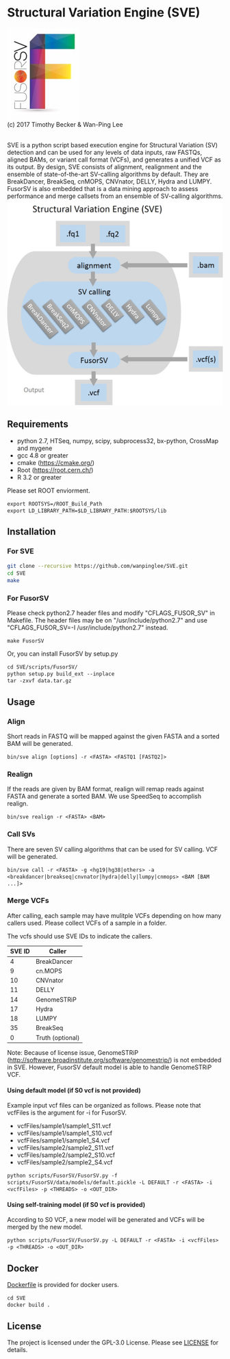 # Structural Variation Engine (SVE)

![Alt text](fusorSVlogo.jpg?raw=true "Logo")<br>
(c) 2017 Timothy Becker & Wan-Ping Lee<br><br>

SVE is a python script based execution engine for Structural Variation (SV) detection and can be used for any levels of data inputs, raw FASTQs, aligned BAMs, or variant call format (VCFs), and generates a unified VCF as its output.
By design, SVE consists of alignment, realignment and the ensemble of state-of-the-art SV-calling algorithms by default. 
They are BreakDancer, BreakSeq, cnMOPS, CNVnator, DELLY, Hydra and LUMPY.
FusorSV is also embedded that is a data mining approach to assess performance and merge callsets from an ensemble of SV-calling algorithms.
![Alt text](overview.jpg?raw=true "SVE")

## Requirements
* python 2.7, HTSeq, numpy, scipy, subprocess32, bx-python, CrossMap and mygene
* gcc 4.8 or greater
* cmake (https://cmake.org/)
* Root (https://root.cern.ch/)
* R 3.2 or greater
	
Please set ROOT enviorment.
```
export ROOTSYS=/ROOT_Build_Path
export LD_LIBRARY_PATH=$LD_LIBRARY_PATH:$ROOTSYS/lib
```

## Installation
### For SVE

```bash
git clone --recursive https://github.com/wanpinglee/SVE.git
cd SVE
make
```
### For FusorSV
Please check python2.7 header files and modify "CFLAGS_FUSOR_SV" in Makefile.
The header files may be on "/usr/include/python2.7" and use "CFLAGS_FUSOR_SV=-I /usr/include/python2.7" instead.
```
make FusorSV
```
Or, you can install FusorSV by setup.py
```
cd SVE/scripts/FusorSV/
python setup.py build_ext --inplace
tar -zxvf data.tar.gz
```

## Usage
### Align
Short reads in FASTQ will be mapped against the given FASTA and a sorted BAM will be generated.
```
bin/sve align [options] -r <FASTA> <FASTQ1 [FASTQ2]>
```
### Realign
If the reads are given by BAM format, realign will remap reads against FASTA and generate a sorted BAM.
We use SpeedSeq to accomplish realign.
```
bin/sve realign -r <FASTA> <BAM>
```
### Call SVs
There are seven SV calling algorithms that can be used for SV calling. VCF will be generated.
```
bin/sve call -r <FASTA> -g <hg19|hg38|others> -a <breakdancer|breakseq|cnvnator|hydra|delly|lumpy|cnmops> <BAM [BAM ...]>
```

### Merge VCFs
After calling, each sample may have mulitple VCFs depending on how many callers used.
Please collect VCFs of a sample in a folder.

The vcfs should use SVE IDs to indicate the callers.

SVE ID | Caller
--- | ---
4 | BreakDancer
9 | cn.MOPS
10 | CNVnator
11 | DELLY
14 | GenomeSTRiP
17 | Hydra
18 | LUMPY
35 | BreakSeq
0 | Truth (optional)

Note: Because of license issue, GenomeSTRiP (http://software.broadinstitute.org/software/genomestrip/) is not embedded in SVE. However, FusorSV default model is able to handle GenomeSTRiP VCF.

#### Using default model (if S0 vcf is not provided)
Example input vcf files can be organized as follows. Please note that vcfFiles is the argument for -i for FusorSV.
* vcfFiles/sample1/sample1_S11.vcf
* vcfFiles/sample1/sample1_S10.vcf
* vcfFiles/sample1/sample1_S4.vcf
* vcfFiles/sample2/sample2_S11.vcf
* vcfFiles/sample2/sample2_S10.vcf
* vcfFiles/sample2/sample2_S4.vcf

```
python scripts/FusorSV/FusorSV.py -f scripts/FusorSV/data/models/default.pickle -L DEFAULT -r <FASTA> -i <vcfFiles> -p <THREADS> -o <OUT_DIR>
```

#### Using self-training model (if S0 vcf is provided)
According to S0 VCF, a new model will be generated and VCFs will be merged by the new model.

```
python scripts/FusorSV/FusorSV.py -L DEFAULT -r <FASTA> -i <vcfFiles> -p <THREADS> -o <OUT_DIR>
```

## Docker
[Dockerfile](Dockerfile) is provided for docker users.
```
cd SVE
docker build .
```

## License
The project is licensed under the GPL-3.0 License. Please see [LICENSE](LICENSE) for details.
